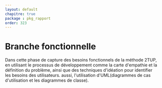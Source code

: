 ```yaml
---
layout: default
chapitre: true
package : pkg_rapport
order: 323
---
```


<!-- new slide -->

# Branche fonctionnelle

<!-- note -->

Dans cette phase de capture des besoins fonctionnels de la méthode 2TUP, en utilisant le processus de développement comme la carte d'empathie et la définition du problème, ainsi que des techniques d'idéation pour identifier les besoins  des utilisateurs. aussi, l'utilisation d'UML(diagrammes de cas d'utilisation et les diagrammes de classe).
